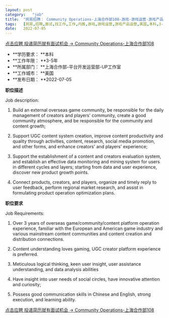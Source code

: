 ```yaml
---
layout:	post
category:	"job"
title:	"网易招聘： Community Operations-上海合作部108-游戏-游戏运营-游戏产品运营-美国本科3-5年"
tags:	[网易,招聘,面试,找工作,工作,内推,游戏,游戏运营,游戏产品运营,美国,本科,3-5年]
date:	2022-07-05
---
```


[点击应聘 投递简历就有面试机会 ->   Community Operations-上海合作部108](http://mobile.bole.netease.com/bole/boleDetail?id=41335&employeeId=346f03c3cda5f04c&key=all)



- **学历要求： **本科
- **工作年限： **3-5年
- **所属部门： **上海合作部-平台开发运营部-UP工作室
- **工作城市： **美国
- **发布日期： **2022-07-05



**职位描述**

Job description: 

1. Build an external overseas game community, be responsible for the daily management of creators and players' community, create a good community atmosphere, and be responsible for the community and content growth;

2. Support UGC content system creation, improve content productivity and quality through activities, content, research, social media promotion, and other forms, and enhance creators' and players' experience;

3. Support the establishment of a content and creators evaluation system, and establish an effective data monitoring and mining system for users in different cycles and layers; starting from data and user experience, discover new product growth points.

4. Connect products, creators, and players, organize and timely reply to user feedback, perform regional market research, and assist in formulating product operation optimization plans.







**职位要求**

Job Requirements: 

1. Over 3 years of overseas game/community/content platform operation experience, familiar with the European and American game industry and various mainstream content communities and content creation and distribution connections.

2. Content understanding loves gaming, UGC creator platform experience is preferred.

3. Meticulous logical thinking, keen user insight, user assistance understanding, and data analysis abilities

4. Have insight into user needs of social circles, have innovative attention and curiosity;

5. Possess good communication skills in Chinese and English, strong execution, and learning ability.



[点击应聘 投递简历就有面试机会 ->   Community Operations-上海合作部108](http://mobile.bole.netease.com/bole/boleDetail?id=41335&employeeId=346f03c3cda5f04c&key=all)
